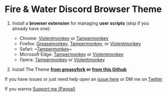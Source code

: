 # Fire & Water Discord Browser Theme


1. Install a **browser extension** for managing **user scripts** (skip if you already have one):
    
    - Chrome: [Violentmonkey](https://chrome.google.com/webstore/detail/violent-monkey/jinjaccalgkegednnccohejagnlnfdag) or [Tampermonkey](https://chrome.google.com/webstore/detail/tampermonkey/dhdgffkkebhmkfjojejmpbldmpobfkfo)
    - Firefox: [Greasemonkey](https://addons.mozilla.org/firefox/addon/greasemonkey/), [Tampermonkey](https://addons.mozilla.org/firefox/addon/tampermonkey/), or [Violentmonkey](https://addons.mozilla.org/firefox/addon/violentmonkey/)
    - Safari: ~[Tampermonkey](https://github.com/victornpb/deleteDiscordMessages/issues/91#issuecomment-654514364)~ 
    - Microsoft Edge: [Tampermonkey](https://microsoftedge.microsoft.com/addons/detail/tampermonkey/iikmkjmpaadaobahmlepeloendndfphd) or [Violentmonkey](https://microsoftedge.microsoft.com/addons/detail/violentmonkey/eeagobfjdenkkddmbclomhiblgggliao)
    - Opera: [Tampermonkey](https://addons.opera.com/extensions/details/tampermonkey-beta/) or [Violentmonkey](https://addons.opera.com/extensions/details/violent-monkey/)

1. Install The Theme **<a href="https://greasyfork.org/en/scripts/438437-fire-water-discord-theme" target="_blank">from greasyfork</a> or <a href="https://downgit.github.io/#/home?url=https://github.com/biast12/FireWaterDiscordBrowserTheme/blob/main/TheDiscordTheme.txt" target="_blank">from this Github</a>**

   
If you have issues or just need help open an [issue here](https://github.com/biast12/FireWaterDiscordBrowserTheme/issues) or DM me on [Twitter](https://twitter.com/Biast12)


If you wanna [Support me (Paypal)](https://Paypal.me/Biast12)